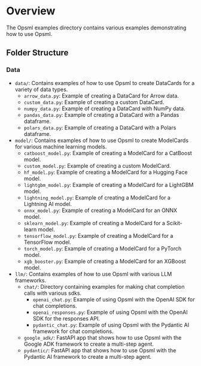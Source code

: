 # Overview

The Opsml examples directory contains various examples demonstrating how to use Opsml.

## Folder Structure

### Data
- `data/`: Contains examples of how to use Opsml to create DataCards for a variety of data types.
  - `arrow_data.py`: Example of creating a DataCard for Arrow data.
  - `custom_data.py`: Example of creating a custom DataCard.
  - `numpy_data.py`: Example of creating a DataCard with NumPy data.
  - `pandas_data.py`: Example of creating a DataCard with a Pandas dataframe.
  - `polars_data.py`: Example of creating a DataCard with a Polars dataframe.
- `model/`: Contains examples of how to use Opsml to create ModelCards for various machine learning models.
  - `catboost_model.py`: Example of creating a ModelCard for a CatBoost model.
  - `custom_model.py`: Example of creating a custom ModelCard.
  - `hf_model.py`: Example of creating a ModelCard for a Hugging Face model.
  - `lightgbm_model.py`: Example of creating a ModelCard for a LightGBM model.
  - `lightning_model.py`: Example of creating a ModelCard for a Lightning AI model.
  - `onnx_model.py`: Example of creating a ModelCard for an ONNX model.
  - `sklearn_model.py`: Example of creating a ModelCard for a Scikit-learn model.
  - `tensorflow_model.py`: Example of creating a ModelCard for a TensorFlow model.
  - `torch_model.py`: Example of creating a ModelCard for a PyTorch model.
  - `xgb_booster.py`: Example of creating a ModelCard for an XGBoost model.
- `llm/`: Contains examples of how to use Opsml with various LLM frameworks.
  - `chat/`: Directory containing examples for making chat completion calls with various sdks.
    - `openai_chat.py`: Example of using Opsml with the OpenAI SDK for chat completions.
    - `openai_responses.py`: Example of using Opsml with the OpenAI SDK for the responses API.
    - `pydantic_chat.py`: Example of using Opsml with the Pydantic AI framework for chat completions.
  - `google_adk/`: FastAPI app that shows how to use Opsml with the Google ADK framework to create a multi-step agent.
  - `pydantic/`: FastAPI app that shows how to use Opsml with the Pydantic AI framework to create a multi-step agent.